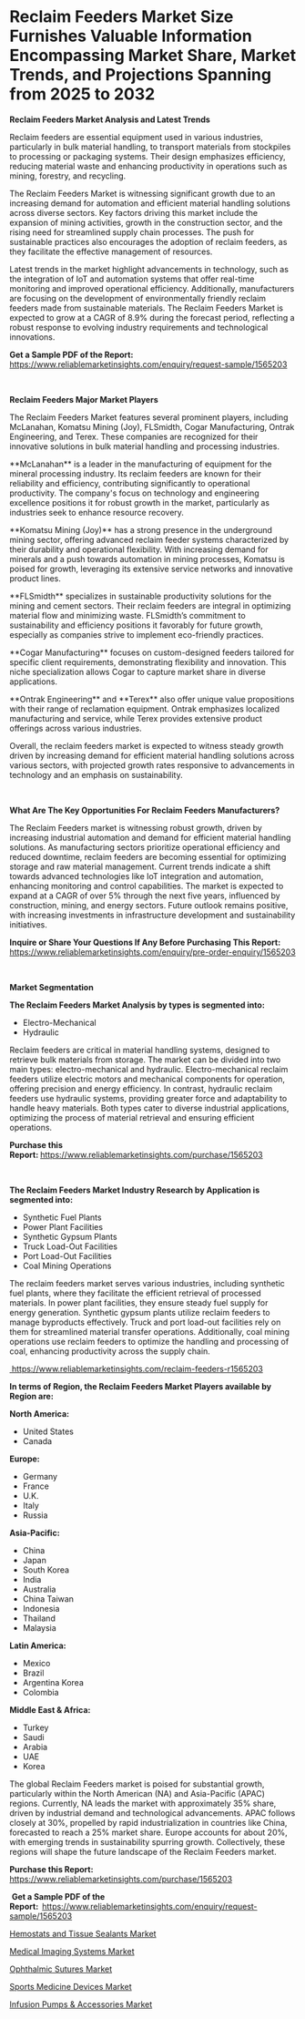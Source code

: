 <p><h1>Reclaim Feeders Market Size Furnishes Valuable Information Encompassing Market Share, Market Trends, and Projections Spanning from 2025 to 2032</h1></p><p><strong>Reclaim Feeders Market Analysis and Latest Trends</strong></p>
<p><p>Reclaim feeders are essential equipment used in various industries, particularly in bulk material handling, to transport materials from stockpiles to processing or packaging systems. Their design emphasizes efficiency, reducing material waste and enhancing productivity in operations such as mining, forestry, and recycling. </p><p>The Reclaim Feeders Market is witnessing significant growth due to an increasing demand for automation and efficient material handling solutions across diverse sectors. Key factors driving this market include the expansion of mining activities, growth in the construction sector, and the rising need for streamlined supply chain processes. The push for sustainable practices also encourages the adoption of reclaim feeders, as they facilitate the effective management of resources.</p><p>Latest trends in the market highlight advancements in technology, such as the integration of IoT and automation systems that offer real-time monitoring and improved operational efficiency. Additionally, manufacturers are focusing on the development of environmentally friendly reclaim feeders made from sustainable materials. The Reclaim Feeders Market is expected to grow at a CAGR of 8.9% during the forecast period, reflecting a robust response to evolving industry requirements and technological innovations.</p></p>
<p><strong>Get a Sample PDF of the Report:&nbsp;</strong> <a href="https://www.reliablemarketinsights.com/enquiry/request-sample/1565203?utm_campaign=3209&utm_medium=2&utm_source=Github&utm_content=ia&utm_term=08042025&utm_id=reclaim-feeders">https://www.reliablemarketinsights.com/enquiry/request-sample/1565203</a></p>
<p>&nbsp;</p>
<p><strong>Reclaim Feeders Major Market Players</strong></p>
<p><p>The Reclaim Feeders Market features several prominent players, including McLanahan, Komatsu Mining (Joy), FLSmidth, Cogar Manufacturing, Ontrak Engineering, and Terex. These companies are recognized for their innovative solutions in bulk material handling and processing industries.</p><p>**McLanahan** is a leader in the manufacturing of equipment for the mineral processing industry. Its reclaim feeders are known for their reliability and efficiency, contributing significantly to operational productivity. The company's focus on technology and engineering excellence positions it for robust growth in the market, particularly as industries seek to enhance resource recovery.</p><p>**Komatsu Mining (Joy)** has a strong presence in the underground mining sector, offering advanced reclaim feeder systems characterized by their durability and operational flexibility. With increasing demand for minerals and a push towards automation in mining processes, Komatsu is poised for growth, leveraging its extensive service networks and innovative product lines.</p><p>**FLSmidth** specializes in sustainable productivity solutions for the mining and cement sectors. Their reclaim feeders are integral in optimizing material flow and minimizing waste. FLSmidth’s commitment to sustainability and efficiency positions it favorably for future growth, especially as companies strive to implement eco-friendly practices.</p><p>**Cogar Manufacturing** focuses on custom-designed feeders tailored for specific client requirements, demonstrating flexibility and innovation. This niche specialization allows Cogar to capture market share in diverse applications.</p><p>**Ontrak Engineering** and **Terex** also offer unique value propositions with their range of reclamation equipment. Ontrak emphasizes localized manufacturing and service, while Terex provides extensive product offerings across various industries.</p><p>Overall, the reclaim feeders market is expected to witness steady growth driven by increasing demand for efficient material handling solutions across various sectors, with projected growth rates responsive to advancements in technology and an emphasis on sustainability.</p></p>
<p>&nbsp;</p>
<p><strong>What Are The Key Opportunities For Reclaim Feeders Manufacturers?</strong></p>
<p><p>The Reclaim Feeders market is witnessing robust growth, driven by increasing industrial automation and demand for efficient material handling solutions. As manufacturing sectors prioritize operational efficiency and reduced downtime, reclaim feeders are becoming essential for optimizing storage and raw material management. Current trends indicate a shift towards advanced technologies like IoT integration and automation, enhancing monitoring and control capabilities. The market is expected to expand at a CAGR of over 5% through the next five years, influenced by construction, mining, and energy sectors. Future outlook remains positive, with increasing investments in infrastructure development and sustainability initiatives.</p></p>
<p><strong>Inquire or Share Your Questions If Any Before Purchasing This Report:</strong> <a href="https://www.reliablemarketinsights.com/enquiry/pre-order-enquiry/1565203?utm_campaign=3209&utm_medium=2&utm_source=Github&utm_content=ia&utm_term=08042025&utm_id=reclaim-feeders">https://www.reliablemarketinsights.com/enquiry/pre-order-enquiry/1565203</a></p>
<p>&nbsp;</p>
<p><strong>Market Segmentation</strong></p>
<p><strong>The Reclaim Feeders Market Analysis by types is segmented into:</strong></p>
<p><ul><li>Electro-Mechanical</li><li>Hydraulic</li></ul></p>
<p><p>Reclaim feeders are critical in material handling systems, designed to retrieve bulk materials from storage. The market can be divided into two main types: electro-mechanical and hydraulic. Electro-mechanical reclaim feeders utilize electric motors and mechanical components for operation, offering precision and energy efficiency. In contrast, hydraulic reclaim feeders use hydraulic systems, providing greater force and adaptability to handle heavy materials. Both types cater to diverse industrial applications, optimizing the process of material retrieval and ensuring efficient operations.</p></p>
<p><strong>Purchase this Report:&nbsp;</strong><a href="https://www.reliablemarketinsights.com/purchase/1565203?utm_campaign=3209&utm_medium=2&utm_source=Github&utm_content=ia&utm_term=08042025&utm_id=reclaim-feeders">https://www.reliablemarketinsights.com/purchase/1565203</a></p>
<p>&nbsp;</p>
<p><strong>The Reclaim Feeders Market Industry Research by Application is segmented into:</strong></p>
<p><ul><li>Synthetic Fuel Plants</li><li>Power Plant Facilities</li><li>Synthetic Gypsum Plants</li><li>Truck Load-Out Facilities</li><li>Port Load-Out Facilities</li><li>Coal Mining Operations</li></ul></p>
<p><p>The reclaim feeders market serves various industries, including synthetic fuel plants, where they facilitate the efficient retrieval of processed materials. In power plant facilities, they ensure steady fuel supply for energy generation. Synthetic gypsum plants utilize reclaim feeders to manage byproducts effectively. Truck and port load-out facilities rely on them for streamlined material transfer operations. Additionally, coal mining operations use reclaim feeders to optimize the handling and processing of coal, enhancing productivity across the supply chain.</p></p>
<p><a href="https://www.reliablemarketinsights.com/reclaim-feeders-r1565203?utm_campaign=3209&utm_medium=2&utm_source=Github&utm_content=ia&utm_term=08042025&utm_id=reclaim-feeders">&nbsp;https://www.reliablemarketinsights.com/reclaim-feeders-r1565203</a></p>
<p><strong>In terms of Region, the Reclaim Feeders Market Players available by Region are:</strong></p>
<p>
    <p> <strong> North America: </strong>
        <ul>
            <li>United States</li>
            <li>Canada</li>
        </ul>
        </p> 
    <p> <strong> Europe: </strong>
        <ul>
            <li>Germany</li>
            <li>France</li>
            <li>U.K.</li>
            <li>Italy</li>
            <li>Russia</li>
        </ul>
        </p> 
    <p> <strong> Asia-Pacific: </strong>
        <ul>
            <li>China</li>
            <li>Japan</li>
            <li>South Korea</li>
            <li>India</li>
            <li>Australia</li>
            <li>China Taiwan</li>
            <li>Indonesia</li>
            <li>Thailand</li>
            <li>Malaysia</li>
        </ul>
        </p> 
    <p> <strong> Latin America: </strong>
        <ul>
            <li>Mexico</li>
            <li>Brazil</li>
            <li>Argentina Korea</li>
            <li>Colombia</li>
        </ul>
        </p> 
    <p> <strong> Middle East & Africa: </strong>
        <ul>
            <li>Turkey</li>
            <li>Saudi</li>
            <li>Arabia</li>
            <li>UAE</li>
            <li>Korea</li>
        </ul>
    </p>
    </p>
<p><p>The global Reclaim Feeders market is poised for substantial growth, particularly within the North American (NA) and Asia-Pacific (APAC) regions. Currently, NA leads the market with approximately 35% share, driven by industrial demand and technological advancements. APAC follows closely at 30%, propelled by rapid industrialization in countries like China, forecasted to reach a 25% market share. Europe accounts for about 20%, with emerging trends in sustainability spurring growth. Collectively, these regions will shape the future landscape of the Reclaim Feeders market.</p></p>
<p><strong>Purchase this Report: </strong><a href="https://www.reliablemarketinsights.com/purchase/1565203?utm_campaign=3209&utm_medium=2&utm_source=Github&utm_content=ia&utm_term=08042025&utm_id=reclaim-feeders">https://www.reliablemarketinsights.com/purchase/1565203</a></p>
<p>&nbsp;<strong>Get a Sample PDF of the Report:&nbsp;&nbsp;</strong><a href="https://www.reliablemarketinsights.com/enquiry/request-sample/1565203?utm_campaign=3209&utm_medium=2&utm_source=Github&utm_content=ia&utm_term=08042025&utm_id=reclaim-feeders">https://www.reliablemarketinsights.com/enquiry/request-sample/1565203</a></p>
<p><strong></strong></p>
<p><p><a href="https://www.linkedin.com/pulse/global-hemostats-tissue-sealants-market-size-share-projected-wjmle?utm_campaign=3209&utm_medium=2&utm_source=Github&utm_content=ia&utm_term=08042025&utm_id=reclaim-feeders">Hemostats and Tissue Sealants Market</a></p><p><a href="https://www.linkedin.com/pulse/aglobalmedical-imaging-systems-market-study-including-35amf?utm_campaign=3209&utm_medium=2&utm_source=Github&utm_content=ia&utm_term=08042025&utm_id=reclaim-feeders">Medical Imaging Systems Market</a></p><p><a href="https://www.linkedin.com/pulse/latest-research-ophthalmic-sutures-market-revenue-valuation-fqzbf?utm_campaign=3209&utm_medium=2&utm_source=Github&utm_content=ia&utm_term=08042025&utm_id=reclaim-feeders">Ophthalmic Sutures Market</a></p><p><a href="https://www.linkedin.com/pulse/current-valuation-of41-cagr-report-provides-thorough-study-zgxje?utm_campaign=3209&utm_medium=2&utm_source=Github&utm_content=ia&utm_term=08042025&utm_id=reclaim-feeders">Sports Medicine Devices Market</a></p><p><a href="https://www.linkedin.com/pulse/infusion-pumps-accessories-market-forecasted-using-segmentation-fuppe?utm_campaign=3209&utm_medium=2&utm_source=Github&utm_content=ia&utm_term=08042025&utm_id=reclaim-feeders">Infusion Pumps & Accessories Market</a></p></p>